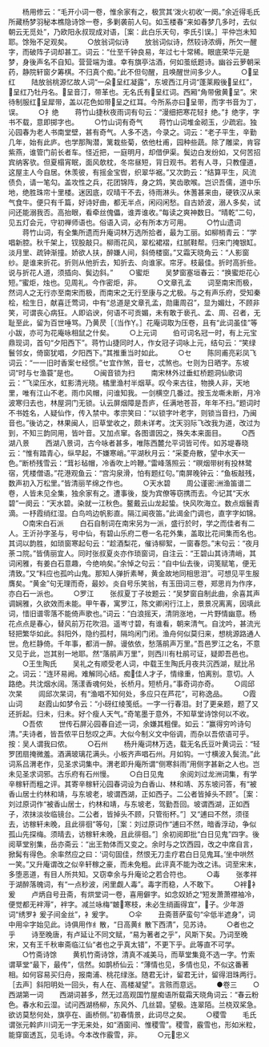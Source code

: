<!-- { "loadSidebar": true } -->
　　杨用修云：“毛开小词一卷，惟余家有之，极赏其‘泼火初收’一阕。”余近得毛氏所藏杨梦羽秘本樵隐诗馀一卷，多剿袭前人句。如玉楼春“来如春梦几多时，去似朝云无觅处”，乃欧阳永叔现成对语，［案：此白乐天句，李氏引误。］平仲岂未知耶。馀殆不足观矣。
　　○放翁词似诗
　　放翁词似诗，然较诗浓缛，所欠一醒字，而破阵子词却甚工。词云：“仕至千钟良易，年过七十常稀。眼底荣华元是梦，身後声名不自知。营营端为谁。幸有旗亭沽酒，何如茧纸题诗。幽谷云萝朝采药，静院轩窗夕筹棋。不归真个痴。”此不但句醒，且唤醒世间多少人。
　　○呈红
　　陆放翁桃源忆故人词“一朵呈红凝露”，东坡西江月词“蓬莱殿後呈红”，呈红乃牡丹名。呈音汀，带革也。无名氏有呈红词。西厢“角带傲黄呈”。宋待制服红呈犀带，盖以花色如带呈之红耳。今所系亦曰呈带，而字书音为丁，误。
　　○扌绝
　　蒋竹山捷秋夜雨词有句云：“漫细把寒花轻扌绝。”扌绝字，字书不载，意即掷字也。
　　○竹山词有奇气
　　蒋竹山词堆金砌玉，少疏宕。独沁园春为老人书南堂壁，甚有奇气。人多不选，今录之。词云：“老子平生，辛勤几年，始有此庐。也学那陶潜，篱栽些菊，依他杜甫，园种些蔬。除了雕梁，肯容紫燕，谁管门前长者车。怪近把，一庭明月，却借伊渠。鬓边白发纷如，又何苦招宾纳客欤。但夏榻宵眠，面风欹枕，冬帘昼短，背日观书。若有人寻，只教僮道，这屋主人今自居。休羡彼，有摇金宝辔，织翠华裾。”又次韵云：“结算平生，风流债负，请一笔勾。盖攻性之兵，花团锦阵，身之鸩，笑齿歌喉。岂识吾儒，道中乐地，绝胜珠帘十里楼。迷因底，叹晴干不去，待雨淋头。休蓍甚来由，硬铁汉从来气食牛。便只有千篇，好诗好曲，都无半点，闲闷闲愁。自古娇波，溺人多矣，试问还能溺我否。高抬眼，看牵丝傀儡，谁弄谁收。”每读之爽神数日。“晴乾”二句，见五灯会元，守初禅师语也。俗语入词，必有所本方可用。
　　○竹山遗词
　　蒋竹山词，有全集所遗而升庵词林万选所拾者，最为工丽。如柳梢青云：“学唱新腔。秋千架上，钗股敲只。柳雨花风，翠松裙褶，红腻鞋帮。归来门掩银缸。淡月里、疏钟渐撞。娇欲人扶，醉嫌人间，斜倚楼窗。”又霜天晓角云：“人影窗纱。是谁来折花。折则从他折去，知折去、向谁家。帘牙。枝最佳。折时高折些。说与折花人道，须插向、鬓边斜。”
　　○蜜炬
　　吴梦窗塞垣春云：“换蜜炬花心短。”蜜炬，烛也。见周礼。今作密炬，非。
　　○文章孔孟
　　词至南宋而极，然词人之无行亦至南宋而极，而南宋之无行至康与之尤极。与之有声乐府，受知秦桧，桧生日，献喜迁莺词，中有“总道是文章孔孟，勋庸周召”，显为媚灶，不顾非笑，可谓丧心病狂。人即谄谀，何语不可贡媚，未有敢于亵孔、孟、周、召者，无耻至此，留为百世唾骂。乃黄昃［（当作。］花庵词取为压卷，且有“此词虽佳”等小跋，亦可为花庵咏相鼠之什矣。
　　○上元词
　　伯可词名冠一时，有上元宝鼎现词，首句“夕阳西下”。蒋竹山捷同时人，作女冠子词咏上元，结句云：“笑绿鬟邻女，倚窗犹唱，夕阳西下。”其推重当时如此。
　　○セ
　　陈同甫亮彩凤飞词云：“一一旧时香案セ经惯。”セ宜作煞，音セ，忒煞也。セ则为日晒字。东坡词“时与セ渔蓑”是也。
　　○闽音锁为扫
　　南宋林外过垂虹桥题洞仙歌词云：“飞梁压水，虹影清光晓。橘里渔村半烟草。叹今来古往，物换人非，天地里，唯有江山不老。雨巾风帽，问谁知我。一剑横空几番过。按玉龙嘶未断，月冷波寒归去也，林屋洞门无锁。认云屏烟障是吾庐，任满地苍苔，年年不扫。”题词时不书姓名，人疑仙作，传入禁中。孝宗笑曰：“以锁字叶老字，则锁当音扫，乃闽音也。”後访之，林果闽人，旧草堂收之，颇未详考。沈天羽际飞改我为道，改过为到，不知三韵同用，皆叶音。又加点窜。各图谱因之，殊失本来面目。
　　○西湖八景
　　西湖八景词，古今咏者甚多，唯陈西麓允平词皆可传。如苏堤春晓云：“惟有踏青心，纵早起，不嫌寒峭。”平湖秋月云：“采菱舟散，望中水天一色。”断桥残雪云：“茸衫毡帽，冷香吹上吟鞭。”雷峰落照云：“暝烟带树有投林鹭宿，凭楼僧语。”花港观鱼云：“宫沟泉滑，怕有题红句。”南屏晚钟云：“鱼板敲残，数声初入万松里。”皆清丽芊绵之作也。
　　○天水碧
　　周公谨密洲渔笛谱二卷，人皆未见全集，独余家有之。遭事後，旋为宾僚等窃携而去。今记其“天水碧”一阕云：“天水碧。染就一江秋色。鳌戴云山龙起蛰。快风吹海立。数点烟鬟青滴。一杼霞绡红湿。白鸟呜边帆影直。隔江闻夜笛。”此谒金门调也，直字字如锦。
　　○南宋白石派
　　白石自制词在南宋另为一派，盛行於时，学之而佳者有二人。王沂孙字圣与，号中仙，有碧山乐府二卷一名花外集，盖取比花间集而名也。其词以韵胜，如琐窗寒起句云：“趁酒梨花，催诗柳絮，一窗春怨。”末句云：“夜月荼コ院。”皆倩丽宜人。同时张叔夏炎亦作琐窗词，自注云：“王碧山其诗清峭，其词闲雅，有姜白石意趣，今绝响矣。”余悼之句云：“自中仙去後，词笺赋笔，便无清致。”又“料应也孤吟山鬼。那知人弹折素琴，黄金故地同相思泪”。可想见平生服膺矣。“黄金”句无理而奇，最妙。炎自号乐笑翁，有玉田词三卷，郑思肖为作序，亦白石一派也。
　　○罗江
　　张叔夏丁子妆题云：“吴梦窗自制此曲，余喜其声调娴雅，久欲效而未能。甲午春，寓罗江，陈文卿闲行江上，景景况离离，因填此词，惜旧谱零落不能倚声歌也。”词云：“白浪摇天，清阴涨地，一片野情幽意。杨花点点是春心，替风前万花吹泪。遥岑寸碧，有谁看，朝来清气。自沈吟，甚流光轻把繁华如此。斜阳外，隐约孤村，隔坞闲门闭。渔舟何似莫归来，想桃源路通人世。危栏静倚。千年事，都消一醉。谩依依，愁落鹃声万里。”吾邑罗江之名，不意又见于此，岂其别一地耶。然“落鹃声万里”，则西川有杜鹃可证，疑即吾邑也。
　　○王生陶氏
　　吴礼之有顺受老人词，中载王生陶氏月夜共沉西湖，赋比吊之。词云：“连环易阙。难解同心结。痴佳人才子，情缘重，怕离别。意切。人路绝。共沈烟水阔。荡漾香魂何处，长桥月。短桥月。”事奇词亦奇。
　　○闾邱次杲
　　闾邱次杲词，有“渔唱不知何处，多应只在芦花”，可称逸品。
　　○霞山词
　　赵霞山如梦令云：“小砑红绫笺纸。一字一行春泪。封了更亲题，题了又还折起。归未，归未。好个瘦人天气。”奇笔墨于意外，不知草堂诗馀何以不收。
　　○吾侬
　　世传石屏沁园春自述一词，余嫌其粗俚。如云：“赢得穷吟诗句清。”夫诗者，皆吾侬平日愁叹之声。大似今制义文中俗调，而杂以吾侬语可乎。按：吴人谓我曰侬。
　　○石州
　　杨升庵词林万选，载无名氏豆叶黄词云：“轻罗团扇掩微羞。酒满玻璃花满头。小板齐声唱石州。月如钩。一寸横波入鬓流。”此词系吕渭老作，见圣求词集中。渭老即升庵所谓“侧寒斜雨”用侧字甚新之人也。岂未见圣求词邪。古乐府有石州慢。
　　○白日见鬼
　　余阅刘过龙洲词集，有学辛稼轩而粗之评。其寄辛稼轩沁园春词设为白香山、林和靖、苏东坡问答，有“被香山居士约林和靖，与东坡老，坡谓西湖，正如西子。二公者皆掉头不顾”。［案：刘过原词作“被香山居士，约林和靖，与东坡老，驾勤吾回。坡谓西湖，正如西子，浓抹淡妆临镜台。二公者，皆掉头不顾，只管衔杯。”］又“逋曰不然，须径去，访稼轩未晚，且此徘徊”等句，［案：刘过原词作“逋曰不然，暗香浮动，争似孤山先探梅。须晴去，访稼轩未晚，且此徘徊。”］余初阅即批“白日见鬼”四字。後阅草堂别集，岳亦斋云：“出王勃体而又变之。余时与之饮西园，改之中席自言，掀髯有得色。余率然应之曰：‘词句固佳，然恨无刀圭疗君白日见鬼耳。’坐中哄然一笑。”又升庵谓改之似辛轩稼之豪，而未免粗。此评真不能为改之讳。词至宋末，多堕恶道，有目人所共知。又窃幸余与升庵论之若合符也。
　　○毒
　　张孝祥于湖醉落魄词，有“一点秒波，闲里觑人毒”。毒字而稳，人不敢下。
　　○袢衤爰
　　卢炳自号丑斋，有烘堂词一卷，喜用僻字。如念奴娇之“短发萧萧襟袖冷，便觉都无袢溽”，袢字。减兰咏梅“皴寒枝，未必生绡画得宜”，子。少年游词“绣罗衤爰子间金丝”，衤爰字。
　　○伞
　　丑斋菩萨蛮句“伞低半遮身”，词中用伞字始见此。诗俱用作纟散，“日高黄纟散下西清”，见苏诗。
　　○者也之乎
　　诗至晚唐，有卢延让不同文赋，“易为著者之乎”，风斯下矣。乃词至晚宋，又有王千秋审斋临江仙“者也之乎真太错”，不更下乎。此等直不可学。
　　○竹斋诗馀
　　黄机竹斋诗馀，清真不减美马，而草堂集竟不选一字。竹索谓草堂“最下，最传”，信然。如鹊桥仙云：“薄情也见，多情也见，不似这番著相。如何容易买归舟，报南浦、桃花绿涨。随君无计，留君无计，留得泪珠两行。［去声］斜阳明处一回头，有人在、高楼凝望”。言赅而意远。
　　●卷三
　　○西湖第一词
　　西湖词甚多，然无过高观国竹屋痴语所载霜天晓角词云：“春云粉色。春水和云湿。试问西湖杨柳，东风外、几丝碧。望极。连翠陌。兰桡双桨急。欲访莫愁何处，旗亭在、画桥侧。”初春情景，此词尽之矣。
　　○稷雪
　　毛氏谓张元斡庐川词无一字无来处，如“酒窗间、惟稷雪”。稷雪，霰雪也，形如米粒，能穿窗透瓦，见毛诗。今本改作霰雪，非。
　　○元忠义

